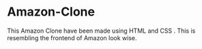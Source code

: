 # Amazon-Clone
This Amazon Clone have been made using HTML and CSS . This is resembling the frontend of Amazon look wise.
